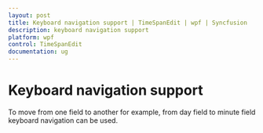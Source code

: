 ```yaml
---
layout: post
title: Keyboard navigation support | TimeSpanEdit | wpf | Syncfusion
description: keyboard navigation support
platform: wpf
control: TimeSpanEdit
documentation: ug
---
```


# Keyboard navigation support

To move from one field to another for example, from day field to minute field keyboard navigation can be used.

